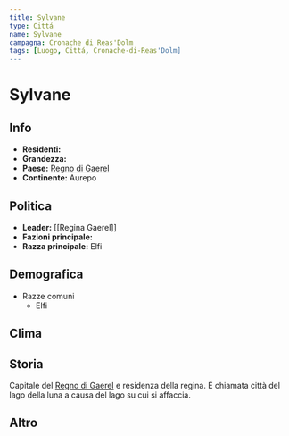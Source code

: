 ```yaml
---
title: Sylvane 
type: Cittá
name: Sylvane
campagna: Cronache di Reas'Dolm
tags: [Luogo, Cittá, Cronache-di-Reas'Dolm]
---
```


# Sylvane

## Info
- **Residenti:** 
- **Grandezza:** 
- **Paese:** [Regno di Gaerel](Regno%20di%20Gaerel.md)
- **Continente:** Aurepo

## Politica
- **Leader:** [[Regina Gaerel]]
- **Fazioni principale:** 
- **Razza principale:** Elfi

## Demografica
- Razze comuni
	- Elfi

## Clima

## Storia

Capitale del [Regno di Gaerel](Regno%20di%20Gaerel.md) e residenza della regina. É chiamata città del lago della luna a causa del lago su cui si affaccia.

## Altro